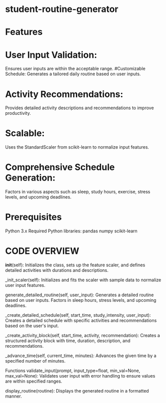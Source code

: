 # student-routine-generator

# Features
# User Input Validation: 
Ensures user inputs are within the acceptable range.
#Customizable Schedule: 
Generates a tailored daily routine based on user inputs.
# Activity Recommendations:
Provides detailed activity descriptions and recommendations to improve productivity.
# Scalable:
Uses the StandardScaler from scikit-learn to normalize input features.
# Comprehensive Schedule Generation:
Factors in various aspects such as sleep, study hours, exercise, stress levels, and upcoming deadlines.

# Prerequisites
Python 3.x
Required Python libraries:
pandas
numpy
scikit-learn

# CODE OVERVIEW
__init__(self): Initializes the class, sets up the feature scaler, and defines detailed activities with durations and descriptions.

_init_scaler(self): Initializes and fits the scaler with sample data to normalize user input features.

generate_detailed_routine(self, user_input): Generates a detailed routine based on user inputs. Factors in sleep hours, stress levels, and upcoming deadlines.

_create_detailed_schedule(self, start_time, study_intensity, user_input): Creates a detailed schedule with specific activities and recommendations based on the user's input.

_create_activity_block(self, start_time, activity, recommendation): Creates a structured activity block with time, duration, description, and recommendations.

_advance_time(self, current_time, minutes): Advances the given time by a specified number of minutes.

Functions
validate_input(prompt, input_type=float, min_val=None, max_val=None): Validates user input with error handling to ensure values are within specified ranges.

display_routine(routine): Displays the generated routine in a formatted manner.
